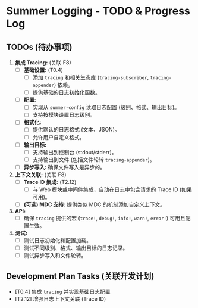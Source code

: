 # Summer Logging - TODO & Progress Log

## TODOs (待办事项)

1.  **集成 Tracing:** (关联 F8)
    - [ ] **基础设置:** (T0.4)
      - [ ] 添加 `tracing` 和相关生态库 (`tracing-subscriber`, `tracing-appender`) 依赖。
      - [ ] 提供基础的日志初始化函数。
    - [ ] **配置:**
      - [ ] 实现从 `summer-config` 读取日志配置 (级别、格式、输出目标)。
      - [ ] 支持按模块设置日志级别。
    - [ ] **格式化:**
      - [ ] 提供默认的日志格式 (文本、JSON)。
      - [ ] 允许用户自定义格式。
    - [ ] **输出目标:**
      - [ ] 支持输出到控制台 (stdout/stderr)。
      - [ ] 支持输出到文件 (包括文件轮转 `tracing-appender`)。
    - [ ] **异步写入:** 确保文件写入是异步的。
2.  **上下文关联:** (关联 F8)
    - [ ] **Trace ID 集成:** (T2.12)
      - [ ] 与 Web 模块或中间件集成，自动在日志中包含请求的 Trace ID (如果可用)。
    - [ ] **(可选) MDC 支持:** 提供类似 MDC 的机制添加自定义上下文。
3.  **API:**
    - [ ] 确保 `tracing` 提供的宏 (`trace!`, `debug!`, `info!`, `warn!`, `error!`) 可用且配置生效。
4.  **测试:**
    - [ ] 测试日志初始化和配置加载。
    - [ ] 测试不同级别、格式、输出目标的日志记录。
    - [ ] 测试异步写入和文件轮转。

## Development Plan Tasks (关联开发计划)

- [T0.4] 集成 `tracing` 并实现基础日志配置
- [T2.12] 增强日志上下文关联 (Trace ID)
